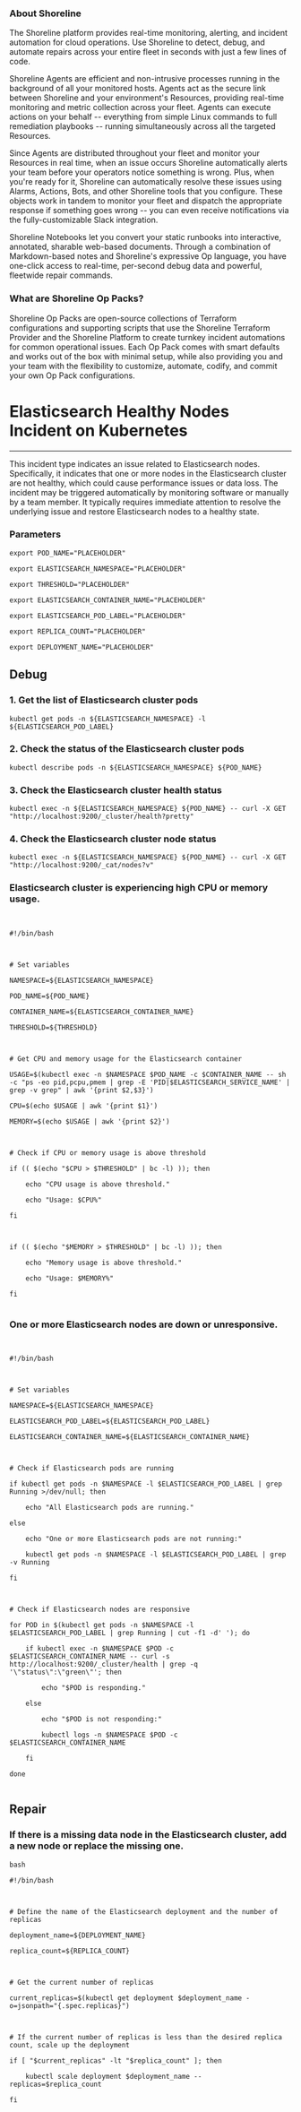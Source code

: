 
### About Shoreline
The Shoreline platform provides real-time monitoring, alerting, and incident automation for cloud operations. Use Shoreline to detect, debug, and automate repairs across your entire fleet in seconds with just a few lines of code.

Shoreline Agents are efficient and non-intrusive processes running in the background of all your monitored hosts. Agents act as the secure link between Shoreline and your environment's Resources, providing real-time monitoring and metric collection across your fleet. Agents can execute actions on your behalf -- everything from simple Linux commands to full remediation playbooks -- running simultaneously across all the targeted Resources.

Since Agents are distributed throughout your fleet and monitor your Resources in real time, when an issue occurs Shoreline automatically alerts your team before your operators notice something is wrong. Plus, when you're ready for it, Shoreline can automatically resolve these issues using Alarms, Actions, Bots, and other Shoreline tools that you configure. These objects work in tandem to monitor your fleet and dispatch the appropriate response if something goes wrong -- you can even receive notifications via the fully-customizable Slack integration.

Shoreline Notebooks let you convert your static runbooks into interactive, annotated, sharable web-based documents. Through a combination of Markdown-based notes and Shoreline's expressive Op language, you have one-click access to real-time, per-second debug data and powerful, fleetwide repair commands.

### What are Shoreline Op Packs?
Shoreline Op Packs are open-source collections of Terraform configurations and supporting scripts that use the Shoreline Terraform Provider and the Shoreline Platform to create turnkey incident automations for common operational issues. Each Op Pack comes with smart defaults and works out of the box with minimal setup, while also providing you and your team with the flexibility to customize, automate, codify, and commit your own Op Pack configurations.

# Elasticsearch Healthy Nodes Incident on Kubernetes
---

This incident type indicates an issue related to Elasticsearch nodes. Specifically, it indicates that one or more nodes in the Elasticsearch cluster are not healthy, which could cause performance issues or data loss. The incident may be triggered automatically by monitoring software or manually by a team member. It typically requires immediate attention to resolve the underlying issue and restore Elasticsearch nodes to a healthy state.

### Parameters
```shell
export POD_NAME="PLACEHOLDER"

export ELASTICSEARCH_NAMESPACE="PLACEHOLDER"

export THRESHOLD="PLACEHOLDER"

export ELASTICSEARCH_CONTAINER_NAME="PLACEHOLDER"

export ELASTICSEARCH_POD_LABEL="PLACEHOLDER"

export REPLICA_COUNT="PLACEHOLDER"

export DEPLOYMENT_NAME="PLACEHOLDER"
```

## Debug

### 1. Get the list of Elasticsearch cluster pods
```shell
kubectl get pods -n ${ELASTICSEARCH_NAMESPACE} -l ${ELASTICSEARCH_POD_LABEL}
```

### 2. Check the status of the Elasticsearch cluster pods
```shell
kubectl describe pods -n ${ELASTICSEARCH_NAMESPACE} ${POD_NAME}
```

### 3. Check the Elasticsearch cluster health status
```shell
kubectl exec -n ${ELASTICSEARCH_NAMESPACE} ${POD_NAME} -- curl -X GET "http://localhost:9200/_cluster/health?pretty"
```

### 4. Check the Elasticsearch cluster node status
```shell
kubectl exec -n ${ELASTICSEARCH_NAMESPACE} ${POD_NAME} -- curl -X GET "http://localhost:9200/_cat/nodes?v"
```

### Elasticsearch cluster is experiencing high CPU or memory usage.
```shell


#!/bin/bash



# Set variables

NAMESPACE=${ELASTICSEARCH_NAMESPACE}

POD_NAME=${POD_NAME}

CONTAINER_NAME=${ELASTICSEARCH_CONTAINER_NAME}

THRESHOLD=${THRESHOLD}



# Get CPU and memory usage for the Elasticsearch container

USAGE=$(kubectl exec -n $NAMESPACE $POD_NAME -c $CONTAINER_NAME -- sh -c "ps -eo pid,pcpu,pmem | grep -E 'PID|$ELASTICSEARCH_SERVICE_NAME' | grep -v grep" | awk '{print $2,$3}')

CPU=$(echo $USAGE | awk '{print $1}')

MEMORY=$(echo $USAGE | awk '{print $2}')



# Check if CPU or memory usage is above threshold

if (( $(echo "$CPU > $THRESHOLD" | bc -l) )); then

    echo "CPU usage is above threshold."

    echo "Usage: $CPU%"

fi



if (( $(echo "$MEMORY > $THRESHOLD" | bc -l) )); then

    echo "Memory usage is above threshold."

    echo "Usage: $MEMORY%"

fi


```

### One or more Elasticsearch nodes are down or unresponsive.
```shell


#!/bin/bash



# Set variables

NAMESPACE=${ELASTICSEARCH_NAMESPACE}

ELASTICSEARCH_POD_LABEL=${ELASTICSEARCH_POD_LABEL}

ELASTICSEARCH_CONTAINER_NAME=${ELASTICSEARCH_CONTAINER_NAME}



# Check if Elasticsearch pods are running

if kubectl get pods -n $NAMESPACE -l $ELASTICSEARCH_POD_LABEL | grep Running >/dev/null; then

    echo "All Elasticsearch pods are running."

else

    echo "One or more Elasticsearch pods are not running:"

    kubectl get pods -n $NAMESPACE -l $ELASTICSEARCH_POD_LABEL | grep -v Running

fi



# Check if Elasticsearch nodes are responsive

for POD in $(kubectl get pods -n $NAMESPACE -l $ELASTICSEARCH_POD_LABEL | grep Running | cut -f1 -d' '); do

    if kubectl exec -n $NAMESPACE $POD -c $ELASTICSEARCH_CONTAINER_NAME -- curl -s http://localhost:9200/_cluster/health | grep -q '\"status\":\"green\"'; then

        echo "$POD is responding."

    else

        echo "$POD is not responding:"

        kubectl logs -n $NAMESPACE $POD -c $ELASTICSEARCH_CONTAINER_NAME

    fi

done


```

## Repair

### If there is a missing data node in the Elasticsearch cluster, add a new node or replace the missing one.
```shell
bash

#!/bin/bash



# Define the name of the Elasticsearch deployment and the number of replicas

deployment_name=${DEPLOYMENT_NAME}

replica_count=${REPLICA_COUNT}



# Get the current number of replicas

current_replicas=$(kubectl get deployment $deployment_name -o=jsonpath="{.spec.replicas}")



# If the current number of replicas is less than the desired replica count, scale up the deployment

if [ "$current_replicas" -lt "$replica_count" ]; then

    kubectl scale deployment $deployment_name --replicas=$replica_count

fi


```
